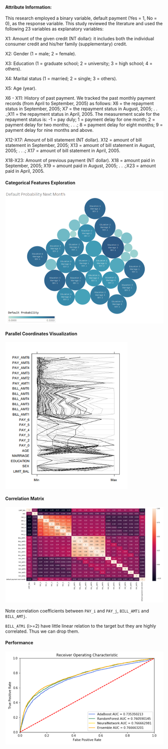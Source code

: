#### Attribute Information:

This research employed a binary variable, default payment (Yes = 1, No = 0), as the response variable. This study reviewed the literature and used the following 23 variables as explanatory variables: 

X1: Amount of the given credit (NT dollar): it includes both the individual consumer credit and his/her family (supplementary) credit. 

X2: Gender (1 = male; 2 = female). 

X3: Education (1 = graduate school; 2 = university; 3 = high school; 4 = others). 

X4: Marital status (1 = married; 2 = single; 3 = others). 

X5: Age (year). 

X6 - X11: History of past payment. We tracked the past monthly payment records (from April to September, 2005) as follows: X6 = 
the repayment status in September, 2005; X7 = the repayment status in August, 2005; . . .;X11 = the repayment status in April, 2005. The measurement scale for the repayment status is: -1 = pay duly; 1 = payment delay for one month; 2 = payment delay for two months; . . .; 8 = payment delay for eight months; 9 = payment delay for nine months and above. 

X12-X17: Amount of bill statement (NT dollar). X12 = amount of bill statement in September, 2005; X13 = amount of bill statement in August, 2005; . . .; X17 = amount of bill statement in April, 2005. 

X18-X23: Amount of previous payment (NT dollar). X18 = amount paid in September, 2005; X19 = amount paid in August, 2005; . . .;X23 = amount paid in April, 2005. 



#### Categorical Features Exploration

<img src="visualization\categorical.png"  style="zoom:70%" />



#### Parallel Coordinates Visualization 

<img src="visualization\parallel_coordinates (1).png"  style="zoom:80%" />



#### Correlation Matrix

<img src="visualization\corr.png"  style="zoom:80%" />

Note correlation coefficients between `PAY_i` and `PAY_j`, `BILL_AMTi` and `BILL_AMTj`.

`BILL_ATMi` (i>=2) have little linear relation to the target but they are highly correlated. Thus we can drop them.



#### Performance
<img src="visualization\performance.png"  style="zoom:80%" />
